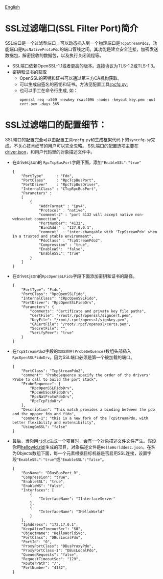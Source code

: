 [English](./Readme.md)
# SSL过滤端口(SSL Filter Port)简介
SSL端口是一个过滤型端口，可以动态插入到一个物理端口是`TcpStreamPdo2`，功能端口是`RpcNativeProtoFdo`的端口管线之间。其功能是建立安全连接，加密发送数据包，解密接收的数据包，以及执行关闭流程等。
* SSL端口依赖OpenSSL-1.1或者更高的版本。连接协议为TLS-1.2或TLS-1.3。
* 密钥和证书的获取
  * OpenSSL的密钥和证书可以通过第三方CA机构获取。
  * 可以生成自签名的密钥和证书。方法见配置工具[rpcfg.py](../../tools/README_cn.md#安全页security)。
  * 也可以手工在命令行生成, 如：   
      ```
      openssl req -x509 -newkey rsa:4096 -nodes -keyout key.pem -out cert.pem -days 365
      ```

# SSL过滤端口的配置细节：
SSL端口的配置完全可以由配置工具`rpcfg.py`和生成框架代码下的`synccfg.py`完成。不关心技术细节的用户可以完全忽略。
SSL端口的配置选项主要在[driver.json](../../ipc/driver.json)，和用户代码里的对象描述文件中。
* 在driver.json的 `RpcTcpBusPort`字段下面，添加`"EnableSSL":"true"`
    ```
    {
        "PortType"      : "Fdo",
        "PortClass"     : "RpcTcpBusPort",
        "PortDriver"    : "RpcTcpBusDriver",
        "InternalClass" : "CTcpRpcBusPort",
        "Parameters" :
        [
            {
                "AddrFormat" : "ipv4",
                "Protocol" : "native",
                "comment-2" : "port 4132 will accept native non-websocket connection",
                "PortNumber": "4132",
                "BindAddr" : "127.0.0.1",
                "comment"  : "inter-changable with 'TcpStreamPdo' when in a trusted and stable environment",
                "PdoClass" : "TcpStreamPdo2",
                "Compression" : "true",
                "EnableWS":  "false",
                "EnableSSL": "true"
            }
        ]
    }
    ```
* 在driver.json的`RpcOpenSSLFido`字段下面添加密钥和证书的路径。
    ```
    {
        "PortType": "Fido",
        "PortClass": "RpcOpenSSLFido",
        "InternalClass": "CRpcOpenSSLFido",
        "PortDriver": "RpcOpenSSLFidoDrv",
        "Parameters": {
            "comments": "Certificate and private key file paths",
            "CertFile": "/root/.rpcf/openssl/signcert.pem",
            "KeyFile": "/root/.rpcf/openssl/signkey.pem",
            "CACertFile": "/root/.rpcf/openssl/certs.pem",
            "SecretFile": "",
            "VerifyPeer": "true"
        }
    }
    ```
* 在`TcpStreamPdo2`字段的`加载顺序(ProbeSeQuence)`数组头部插入`RpcOpenSSLFidoDrv`。因为SSL端口必须是第一个被加载的端口。
    ```
    {
        "PortClass": "TcpStreamPdo2",
        "comment": "ProbeSequence specify the order of the drivers' Probe to call to build the port stack",
        "ProbeSequence": [
            "RpcOpenSSLFidoDrv",
            "RpcWebSockFidoDrv",
            "RpcNatProtoFdoDrv",
            "RpcTcpFidoDrv"
        ],  
        "Description": "This match provides a binding between the pdo and the uppper fdo and fido",
        "comment-1": "this is a new fork of the TcpStreamPdo, with better flexibility and extensibility",
        "UsingGmSSL": "false"
    }
    ```
* 最后，当你用[`ridlc`](../../ridl/README_cn.md#启动ridlc)生成一个项目时，会有一个对象描述文件文件产生。假设你用[hellowld.ridl](../../examples/hellowld.ridl)生成的项目，对象描述文件是`HelloWorlddesc.json`。在名为Objects数组下面，每一个元素根据目标机器是否启用SSL连接，设置字段`"EnableSSL":"true"`或`"EnableSSL":"false"`。
    ```
    {
        "BusName": "DBusBusPort_0",
        "Compression": "true",
        "EnableSSL": "true",
        "EnableWS": "false",
        "Interfaces": [
            {
                "InterfaceName": "IInterfaceServer"
            },
            {
                "InterfaceName": "IHelloWorld"
            }
        ],
        "IpAddress": "172.17.0.1",
        "KeepAliveTimeoutSec": "60",
        "ObjectName": "HelloWorldSvc",
        "PortClass": "DBusLocalPdo",
        "PortId": "0",
        "ProxyPortClass": "DBusProxyPdo",
        "ProxyPortClass-1": "DBusLocalPdo",
        "QueuedRequests": "false",
        "RequestTimeoutSec": "120",
        "RouterPath": "/",
        "PortNumber": "4132",
    }
    ```
